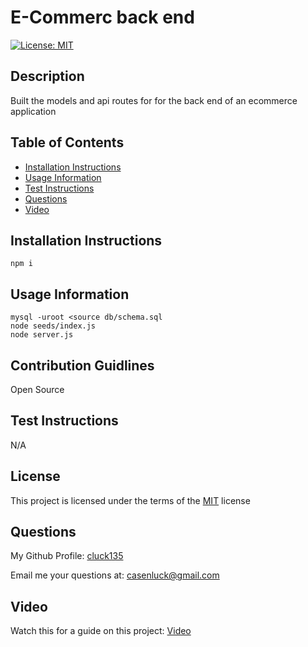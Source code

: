 # E-Commerc back end
[![License: MIT](https://img.shields.io/badge/License-MIT-yellow)](https://opensource.org/licenses/MIT)

## Description
Built the models and api routes for for the back end of an ecommerce application

## Table of Contents
- [Installation Instructions](#installation-instructions)
- [Usage Information](#usage-information)
- [Test Instructions](#test-instructions)
- [Questions](#questions)
- [Video](#video)

## Installation Instructions
```
npm i
```
## Usage Information
```
mysql -uroot <source db/schema.sql
node seeds/index.js	
node server.js
```
## Contribution Guidlines
Open Source

## Test Instructions
N/A

## License
This project is licensed under the terms of the [MIT](https://opensource.org/licenses/MIT) license

## Questions
My Github Profile: [cluck135](https://github.com/cluck135)

Email me your questions at: [casenluck@gmail.com](mailto:casenluck@gmail.com)

## Video
Watch this for a guide on this project: [Video](https://watch.screencastify.com/v/D5JPvk8AcWUD1e5HgLib)
